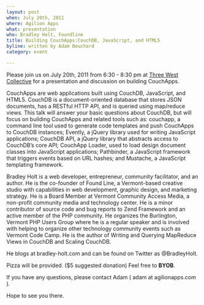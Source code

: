```yaml
---
layout: post
when: July 20th, 2011
where: Agilion Apps
what: presentation
who: Bradley Holt, Foundline
title: Building CouchApps:CouchDB, JavaScript, and HTML5
byline: written by Adam Bouchard
category: event

---
```


Please join us on July 20th, 2011 from 6:30 - 8:30 pm at
[Three West Collective](http://www.threewestcollective.com/#about) for a presentation and discussion on building CouchApps. 

CouchApps are web applications built using CouchDB, JavaScript, and HTML5. CouchDB is a document-oriented database that stores JSON documents, has a RESTful HTTP API, and is queried using map/reduce views. This talk will answer your basic questions about CouchDB, but will focus on building CouchApps and related tools such as: couchapp, a command line tool used to generate code templates and push CouchApps to CouchDB instances; Evently, a jQuery library used for writing JavaScript applications; CouchDB API, a jQuery library that abstracts access to CouchDB’s core API; CouchApp Loader, used to load design document classes into JavaScript applications; Pathbinder, a JavaScript framework that triggers events based on URL hashes; and Mustache, a JavaScript templating framework.

Bradley Holt is a web developer, entrepreneur, community facilitator, and an author. He is the co-founder of Found Line, a Vermont-based creative studio with capabilities in web development, graphic design, and marketing strategy. He is a Board Member at Vermont Community Access Media, a non-profit community media and technology center. He is a minor contributor of source code and bug reports to Zend Framework and an active member of the PHP community. He organizes the Burlington, Vermont PHP Users Group where he is a regular speaker and is involved with helping to organize other technology community events such as Vermont Code Camp. He is the author of Writing and Querying MapReduce Views in CouchDB and Scaling CouchDB.

He blogs at bradley-holt.com and can be found on Twitter as @BradleyHolt.

Pizza will be provided. ($5 suggested donation) Feel free to __BYOB__.

If you have any questions, please contact Adam ( adam at agilionapps.com ).

Hope to see you there.
